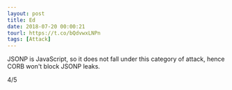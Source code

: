 ```yaml
---
layout: post
title: Ed
date: 2018-07-20 00:00:21
tourl: https://t.co/bQdvwxLNPn
tags: [Attack]
---
```

JSONP is JavaScript, so it does not fall under this category of attack, hence CORB won't block JSONP leaks.

4/5